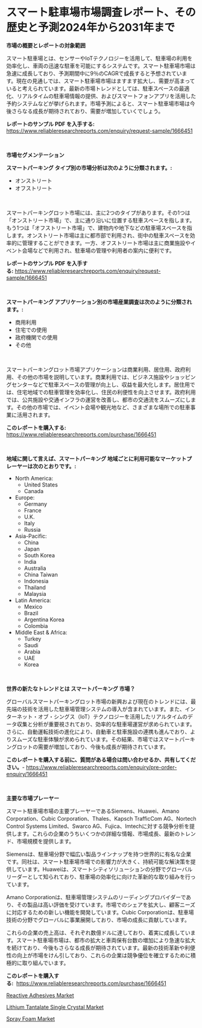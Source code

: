 <p><h1>スマート駐車場市場調査レポート、その歴史と予測2024年から2031年まで</h1></p><p><strong>市場の概要とレポートの対象範囲</strong></p>
<p><p>スマート駐車場とは、センサーやIoTテクノロジーを活用して、駐車場の利用を効率化し、車両の迅速な駐車を可能にするシステムです。スマート駐車場市場は急速に成長しており、予測期間中に9％のCAGRで成長すると予想されています。現在の見通しでは、スマート駐車場市場はますます拡大し、需要が高まっていると考えられています。最新の市場トレンドとしては、駐車スペースの最適化、リアルタイムの駐車場情報の提供、およびスマートフォンアプリを活用した予約システムなどが挙げられます。市場予測によると、スマート駐車場市場は今後さらなる成長が期待されており、需要が増加していくでしょう。</p></p>
<p><strong>レポートのサンプル PDF を入手する:</strong> <a href="https://www.reliableresearchreports.com/enquiry/request-sample/1666451">https://www.reliableresearchreports.com/enquiry/request-sample/1666451</a></p>
<p>&nbsp;</p>
<p><strong>市場セグメンテーション</strong></p>
<p><strong>スマートパーキング タイプ別の市場分析は次のように分類されます。:</strong></p>
<p><ul><li>オンストリート</li><li>オフストリート</li></ul></p>
<p>&nbsp;</p>
<p><p>スマートパーキングロット市場には、主に2つのタイプがあります。その1つは「オンストリート市場」で、主に通り沿いに位置する駐車スペースを指します。もう1つは「オフストリート市場」で、建物内や地下などの駐車場スペースを指します。オンストリート市場は主に都市部で利用され、街中の駐車スペースを効率的に管理することができます。一方、オフストリート市場は主に商業施設やイベント会場などで利用され、駐車場の管理や利用者の案内に便利です。</p></p>
<p><strong>レポートのサンプル PDF を入手する:</strong>&nbsp;<a href="https://www.reliableresearchreports.com/enquiry/request-sample/1666451">https://www.reliableresearchreports.com/enquiry/request-sample/1666451</a></p>
<p>&nbsp;</p>
<p><strong> スマートパーキング アプリケーション別の市場産業調査は次のように分類されます。:</strong></p>
<p><ul><li>商用利用</li><li>住宅での使用</li><li>政府機関での使用</li><li>その他</li></ul></p>
<p>&nbsp;</p>
<p><p>スマートパーキングロット市場アプリケーションは商業利用、居住用、政府利用、その他の市場を説明しています。商業利用では、ビジネス施設やショッピングセンターなどで駐車スペースの管理が向上し、収益を最大化します。居住用では、住宅地域での駐車管理を効率化し、住民の利便性を向上させます。政府利用では、公共施設や交通インフラの運営を改善し、都市の交通流をスムーズにします。その他の市場では、イベント会場や観光地など、さまざまな場所での駐車事業に活用されます。</p></p>
<p><strong>このレポートを購入する:</strong>&nbsp; <a href="https://www.reliableresearchreports.com/purchase/1666451">https://www.reliableresearchreports.com/purchase/1666451</a></p>
<p>&nbsp;</p>
<p><strong>地域に関して言えば、スマートパーキング 地域ごとに利用可能なマーケットプレーヤーは次のとおりです。:</strong></p>
<p><ul>
    <li>
        North America:
        <ul>
            <li>United States</li>
            <li>Canada</li>
        </ul>
    </li>
    <li>
        Europe:
        <ul>
            <li>Germany</li>
            <li>France</li>
            <li>U.K.</li>
            <li>Italy</li>
            <li>Russia</li>
        </ul>
    </li>
    <li>
        Asia-Pacific:
        <ul>
            <li>China</li>
            <li>Japan</li>
            <li>South Korea</li>
            <li>India</li>
            <li>Australia</li>
            <li>China Taiwan</li>
            <li>Indonesia</li>
            <li>Thailand</li>
            <li>Malaysia</li>
        </ul>
    </li>
    <li>
        Latin America:
        <ul>
            <li>Mexico</li>
            <li>Brazil</li>
            <li>Argentina Korea</li>
            <li>Colombia</li>
        </ul>
    </li>
    <li>
        Middle East & Africa:
        <ul>
            <li>Turkey</li>
            <li>Saudi</li>
            <li>Arabia</li>
            <li>UAE</li>
            <li>Korea</li>
        </ul>
    </li>
    </ul></p>
<p>&nbsp;</p>
<p><strong>世界の新たなトレンドとは スマートパーキング 市場？</strong></p>
<p><p>グローバルスマートパーキングロット市場の新興および現在のトレンドには、最先端の技術を活用した駐車場管理システムの導入が含まれています。また、インターネット・オブ・シングス（IoT）テクノロジーを活用したリアルタイムのデータ収集と分析が重要視されており、効率的な駐車場運営が求められています。さらに、自動運転技術の進化により、自動車と駐車施設の連携も進んでおり、よりスムーズな駐車体験が求められています。その結果、市場ではスマートパーキングロットの需要が増加しており、今後も成長が期待されています。</p></p>
<p><strong>このレポートを購入する前に、質問がある場合は問い合わせるか、共有してください。</strong>- <a href="https://www.reliableresearchreports.com/enquiry/pre-order-enquiry/1666451">https://www.reliableresearchreports.com/enquiry/pre-order-enquiry/1666451</a></p>
<p>&nbsp;</p>
<p><strong>主要な市場プレーヤー</strong></p>
<p><p>スマート駐車場市場の主要プレーヤーであるSiemens、Huawei、Amano Corporation、Cubic Corporation、Thales、Kapsch TrafficCom AG、Nortech Control Systems Limited、Swarco AG、Fujica、Imtechに対する競争分析を提供します。これらの企業のうちいくつかの詳細な情報、市場成長、最新のトレンド、市場規模を提供します。</p><p>Siemensは、駐車場分野で幅広い製品ラインナップを持つ世界的に有名な企業です。同社は、スマート駐車場市場での影響力が大きく、持続可能な解決策を提供しています。Huaweiは、スマートシティソリューションの分野でグローバルリーダーとして知られており、駐車場の効率化に向けた革新的な取り組みを行っています。</p><p>Amano Corporationは、駐車場管理システムのリーディングプロバイダーであり、その製品は高い評価を受けています。市場でのシェアを拡大し、顧客ニーズに対応するための新しい機能を開発しています。Cubic Corporationは、駐車場技術の分野でグローバルに事業展開しており、市場の成長に貢献しています。</p><p>これらの企業の売上高は、それぞれ数億ドルに達しており、着実に成長しています。スマート駐車場市場は、都市の拡大と車両保有台数の増加により急速な拡大を続けており、今後もさらなる成長が期待されています。最新の技術革新や利便性の向上が市場をけん引しており、これらの企業は競争優位を確立するために積極的に取り組んでいます。</p></p>
<p><strong>このレポートを購入する:</strong>&nbsp;&nbsp;<a href="https://www.reliableresearchreports.com/purchase/1666451">https://www.reliableresearchreports.com/purchase/1666451</a></p>
<p><p><a href="https://eight-handstand-8fb.notion.site/Reactive-Adhesives-Market-with-the-goal-of-estimating-the-market-size-and-future-growth-potential-of-66859c8246d94767b8421fd2d80d3ed8">Reactive Adhesives Market</a></p><p><a href="https://github.com/Sinjinluong3e0awx2m195k76/Market-Research-Report-List-1/blob/main/lithium-tantalate-single-crystal-market.md">Lithium Tantalate Single Crystal Market</a></p><p><a href="https://skillful-vermicelli-b89.notion.site/Spray-Foam-Market-Size-Evaluating-its-Market-Trends-Growth-and-Projections-2024-2031-ede9a0aac4bd47519aeabccb61f868ac">Spray Foam Market</a></p></p>